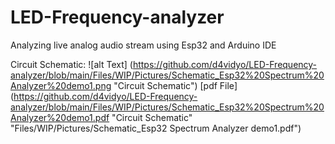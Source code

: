 # LED-Frequency-analyzer
Analyzing live analog audio stream using Esp32 and Arduino IDE

Circuit Schematic:
![alt Text] (https://github.com/d4vidyo/LED-Frequency-analyzer/blob/main/Files/WIP/Pictures/Schematic_Esp32%20Spectrum%20Analyzer%20demo1.png "Circuit Schematic")
[pdf File](https://github.com/d4vidyo/LED-Frequency-analyzer/blob/main/Files/WIP/Pictures/Schematic_Esp32%20Spectrum%20Analyzer%20demo1.pdf "Circuit Schematic" "Files/WIP/Pictures/Schematic_Esp32 Spectrum Analyzer demo1.pdf")
